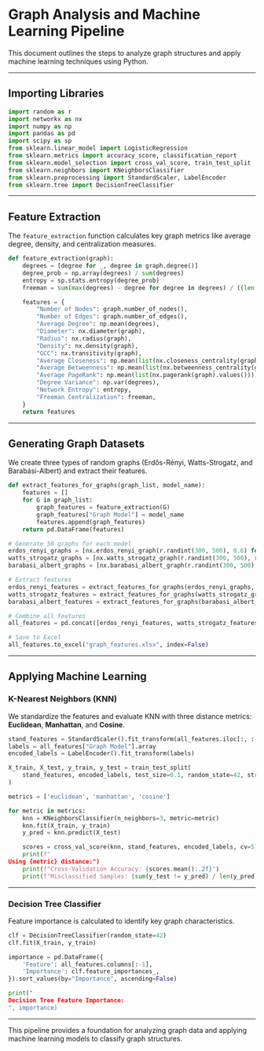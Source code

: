 
# Graph Analysis and Machine Learning Pipeline

This document outlines the steps to analyze graph structures and apply machine learning techniques using Python.

---

## Importing Libraries

```python
import random as r
import networkx as nx
import numpy as np
import pandas as pd
import scipy as sp
from sklearn.linear_model import LogisticRegression
from sklearn.metrics import accuracy_score, classification_report
from sklearn.model_selection import cross_val_score, train_test_split
from sklearn.neighbors import KNeighborsClassifier
from sklearn.preprocessing import StandardScaler, LabelEncoder
from sklearn.tree import DecisionTreeClassifier
```

---

## Feature Extraction

The `feature_extraction` function calculates key graph metrics like average degree, density, and centralization measures.

```python
def feature_extraction(graph):
    degrees = [degree for _, degree in graph.degree()]
    degree_prob = np.array(degrees) / sum(degrees)
    entropy = sp.stats.entropy(degree_prob)
    freeman = sum(max(degrees) - degree for degree in degrees) / ((len(graph) - 1) * (len(graph) - 2))

    features = {
        "Number of Nodes": graph.number_of_nodes(),
        "Number of Edges": graph.number_of_edges(),
        "Average Degree": np.mean(degrees),
        "Diameter": nx.diameter(graph),
        "Radius": nx.radius(graph),
        "Density": nx.density(graph),
        "GCC": nx.transitivity(graph),
        "Average Closeness": np.mean(list(nx.closeness_centrality(graph).values())),
        "Average Betweenness": np.mean(list(nx.betweenness_centrality(graph).values())),
        "Average PageRank": np.mean(list(nx.pagerank(graph).values())),
        "Degree Variance": np.var(degrees),
        "Network Entropy": entropy,
        "Freeman Centralization": freeman,
    }
    return features
```

---

## Generating Graph Datasets

We create three types of random graphs (Erdős-Rényi, Watts-Strogatz, and Barabási-Albert) and extract their features.

```python
def extract_features_for_graphs(graph_list, model_name):
    features = []
    for G in graph_list:
        graph_features = feature_extraction(G)
        graph_features["Graph Model"] = model_name
        features.append(graph_features)
    return pd.DataFrame(features)

# Generate 50 graphs for each model
erdos_renyi_graphs = [nx.erdos_renyi_graph(r.randint(300, 500), 0.6) for _ in range(50)]
watts_strogatz_graphs = [nx.watts_strogatz_graph(r.randint(300, 500), r.choice(range(4, 20, 2)), r.uniform(0.5, 0.7)) for _ in range(50)]
barabasi_albert_graphs = [nx.barabasi_albert_graph(r.randint(300, 500), r.randint(10, 90)) for _ in range(50)]

# Extract features
erdos_renyi_features = extract_features_for_graphs(erdos_renyi_graphs, "Erdos-Renyi")
watts_strogatz_features = extract_features_for_graphs(watts_strogatz_graphs, "Watts-Strogatz")
barabasi_albert_features = extract_features_for_graphs(barabasi_albert_graphs, "Barabasi-Albert")

# Combine all features
all_features = pd.concat([erdos_renyi_features, watts_strogatz_features, barabasi_albert_features], ignore_index=True)

# Save to Excel
all_features.to_excel("graph_features.xlsx", index=False)
```

---

## Applying Machine Learning

### K-Nearest Neighbors (KNN)

We standardize the features and evaluate KNN with three distance metrics: **Euclidean**, **Manhattan**, and **Cosine**.

```python
stand_features = StandardScaler().fit_transform(all_features.iloc[:, :-1].values)
labels = all_features["Graph Model"].array
encoded_labels = LabelEncoder().fit_transform(labels)

X_train, X_test, y_train, y_test = train_test_split(
    stand_features, encoded_labels, test_size=0.1, random_state=42, stratify=encoded_labels
)

metrics = ['euclidean', 'manhattan', 'cosine']

for metric in metrics:
    knn = KNeighborsClassifier(n_neighbors=3, metric=metric)
    knn.fit(X_train, y_train)
    y_pred = knn.predict(X_test)

    scores = cross_val_score(knn, stand_features, encoded_labels, cv=5)
    print(f"
Using {metric} distance:")
    print(f"Cross-Validation Accuracy: {scores.mean():.2f}")
    print(f"Misclassified Samples: {sum(y_test != y_pred) / len(y_pred):.2f}")
```

---

### Decision Tree Classifier

Feature importance is calculated to identify key graph characteristics.

```python
clf = DecisionTreeClassifier(random_state=42)
clf.fit(X_train, y_train)

importance = pd.DataFrame({
    'Feature': all_features.columns[:-1],
    'Importance': clf.feature_importances_,
}).sort_values(by="Importance", ascending=False)

print("
Decision Tree Feature Importance:
", importance)
```

---

This pipeline provides a foundation for analyzing graph data and applying machine learning models to classify graph structures.
